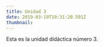 ```yaml
---
title: Unidad 3
date: 2019-03-19T19:31:20.591Z
thumbnail: 
---
```

Esta es la unidad didáctica número 3.
